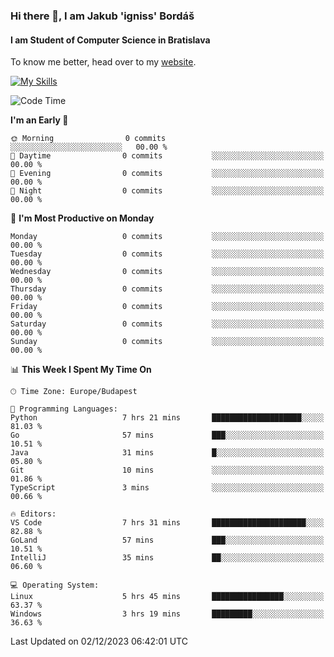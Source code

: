 ### Hi there 👋, I am Jakub 'igniss' Bordáš

#### I am Student of Computer Science in Bratislava
To know me better, head over to my [website](https://bordas.sk).

[![My Skills](https://skillicons.dev/icons?i=js,html,css,figma,svelte,java,kotlin,python,postgresql,typescript,nest,nodejs)](https://bordas.sk)


<!--START_SECTION:waka-->
![Code Time](http://img.shields.io/badge/Code%20Time-1%2C293%20hrs%204%20mins-blue)

**I'm an Early 🐤** 

```text
🌞 Morning                0 commits           ░░░░░░░░░░░░░░░░░░░░░░░░░   00.00 % 
🌆 Daytime                0 commits           ░░░░░░░░░░░░░░░░░░░░░░░░░   00.00 % 
🌃 Evening                0 commits           ░░░░░░░░░░░░░░░░░░░░░░░░░   00.00 % 
🌙 Night                  0 commits           ░░░░░░░░░░░░░░░░░░░░░░░░░   00.00 % 
```
📅 **I'm Most Productive on Monday** 

```text
Monday                   0 commits           ░░░░░░░░░░░░░░░░░░░░░░░░░   00.00 % 
Tuesday                  0 commits           ░░░░░░░░░░░░░░░░░░░░░░░░░   00.00 % 
Wednesday                0 commits           ░░░░░░░░░░░░░░░░░░░░░░░░░   00.00 % 
Thursday                 0 commits           ░░░░░░░░░░░░░░░░░░░░░░░░░   00.00 % 
Friday                   0 commits           ░░░░░░░░░░░░░░░░░░░░░░░░░   00.00 % 
Saturday                 0 commits           ░░░░░░░░░░░░░░░░░░░░░░░░░   00.00 % 
Sunday                   0 commits           ░░░░░░░░░░░░░░░░░░░░░░░░░   00.00 % 
```


📊 **This Week I Spent My Time On** 

```text
🕑︎ Time Zone: Europe/Budapest

💬 Programming Languages: 
Python                   7 hrs 21 mins       ████████████████████░░░░░   81.03 % 
Go                       57 mins             ███░░░░░░░░░░░░░░░░░░░░░░   10.51 % 
Java                     31 mins             █░░░░░░░░░░░░░░░░░░░░░░░░   05.80 % 
Git                      10 mins             ░░░░░░░░░░░░░░░░░░░░░░░░░   01.86 % 
TypeScript               3 mins              ░░░░░░░░░░░░░░░░░░░░░░░░░   00.66 % 

🔥 Editors: 
VS Code                  7 hrs 31 mins       █████████████████████░░░░   82.88 % 
GoLand                   57 mins             ███░░░░░░░░░░░░░░░░░░░░░░   10.51 % 
IntelliJ                 35 mins             ██░░░░░░░░░░░░░░░░░░░░░░░   06.60 % 

💻 Operating System: 
Linux                    5 hrs 45 mins       ████████████████░░░░░░░░░   63.37 % 
Windows                  3 hrs 19 mins       █████████░░░░░░░░░░░░░░░░   36.63 % 
```


 Last Updated on 02/12/2023 06:42:01 UTC
<!--END_SECTION:waka-->
